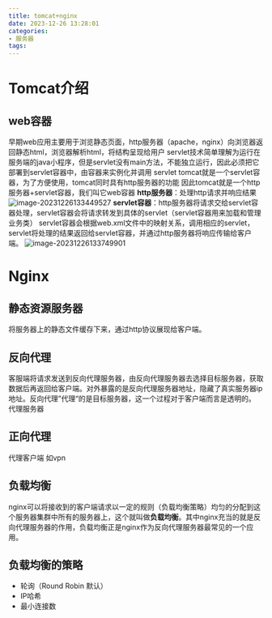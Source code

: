 ```yaml
---
title: tomcat+nginx
date: 2023-12-26 13:28:01
categories:
- 服务器
tags:
---
```

# Tomcat介绍
## web容器
早期web应用主要用于浏览静态页面，http服务器（apache，nginx）向浏览器返回静态html，浏览器解析html，将结构呈现给用户
servlet技术简单理解为运行在服务端的java小程序，但是servlet没有main方法，不能独立运行，因此必须把它部署到servlet容器中，由容器来实例化并调用 servlet
tomcat就是一个servlet容器，为了方便使用，tomcat同时具有http服务器的功能
因此tomcat就是一个http服务器+servlet容器，我们叫它web容器
**http服务器**：处理http请求并响应结果
![image-20231226133449527](https://web-mhe.oss-cn-beijing.aliyuncs.com/hexo/image-20231226133449527.png)
**servlet容器**：http服务器将请求交给servlet容器处理，servlet容器会将请求转发到具体的servlet（servlet容器用来加载和管理业务类）
servlet容器会根据web.xml文件中的映射关系，调用相应的servlet，servlet将处理的结果返回给servlet容器，并通过http服务器将响应传输给客户端。
![image-20231226133749901](https://web-mhe.oss-cn-beijing.aliyuncs.com/hexo/image-20231226133749901.png)

# Nginx
## 静态资源服务器
将服务器上的静态文件缓存下来，通过http协议展现给客户端。
## 反向代理
客服端将请求发送到反向代理服务器，由反向代理服务器去选择目标服务器，获取数据后再返回给客户端。对外暴露的是反向代理服务器地址，隐藏了真实服务器ip地址。反向代理”代理“的是目标服务器，这一个过程对于客户端而言是透明的。
代理服务器
## 正向代理
代理客户端 如vpn
## 负载均衡
nginx可以将接收到的客户端请求以一定的规则（负载均衡策略）均匀的分配到这个服务器集群中所有的服务器上，这个就叫做**负载均衡**。其中nginx充当的就是反向代理服务器的作用，负载均衡正是nginx作为反向代理服务器最常见的一个应用。
## 负载均衡的策略
* 轮询（Round Robin 默认）
* IP哈希
* 最小连接数